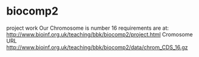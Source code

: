 # biocomp2
project work
Our Chromosome is number 16
requirements are at: http://www.bioinf.org.uk/teaching/bbk/biocomp2/project.html
Cromosome URL http://www.bioinf.org.uk/teaching/bbk/biocomp2/data/chrom_CDS_16.gz



